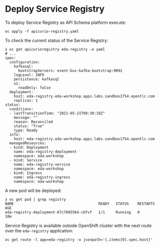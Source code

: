 # Deploy Service Registry

To deploy Service Registry as API Schema platform execute:

```shell
oc apply -f apicurio-registry.yaml
```

To check the current status of the Service Registry:

```shell
❯ oc get apicurioregistry eda-registry -o yaml
# ...
spec:
  configuration:
    kafkasql:
      bootstrapServers: event-bus-kafka-bootstrap:9092
    logLevel: INFO
    persistence: kafkasql
    ui:
      readOnly: false
  deployment:
    host: eda-registry.eda-workshop.apps.labs.sandbox1754.opentlc.com
    replicas: 1
status:
  conditions:
  - lastTransitionTime: "2021-05-21T09:30:19Z"
    message: ""
    reason: Reconciled
    status: "True"
    type: Ready
  info:
    host: eda-registry.eda-workshop.apps.labs.sandbox1754.opentlc.com
  managedResources:
  - kind: Deployment
    name: eda-registry-deployment
    namespace: eda-workshop
  - kind: Service
    name: eda-registry-service
    namespace: eda-workshop
  - kind: Ingress
    name: eda-registry-ingress
    namespace: eda-workshop
```

A new pod will be deployed:

```shell
❯ oc get pod | grep registry
NAME                                       READY   STATUS    RESTARTS   AGE
eda-registry-deployment-67c7895564-cbfvf   1/1     Running   0          10m
```

Service Registry is available outside OpenShift cluster with the next route over
the `eda-registry` application:

```shell
oc get route -l app=eda-registry -o jsonpath='{.items[0].spec.host}'
```
